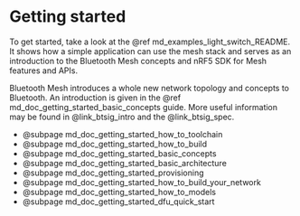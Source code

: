 # Getting started

To get started, take a look at the @ref md_examples_light_switch_README. It shows how a simple
application can use the mesh stack and serves as an introduction to the Bluetooth Mesh concepts
and nRF5 SDK for Mesh features and APIs.

Bluetooth Mesh introduces a whole new network topology and concepts to Bluetooth. An introduction is
given in the @ref md_doc_getting_started_basic_concepts guide. More useful information may be found in
@link_btsig_intro and the @link_btsig_spec.


* @subpage md_doc_getting_started_how_to_toolchain
* @subpage md_doc_getting_started_how_to_build
* @subpage md_doc_getting_started_basic_concepts
* @subpage md_doc_getting_started_basic_architecture
* @subpage md_doc_getting_started_provisioning
* @subpage md_doc_getting_started_how_to_build_your_network
* @subpage md_doc_getting_started_how_to_models
* @subpage md_doc_getting_started_dfu_quick_start

